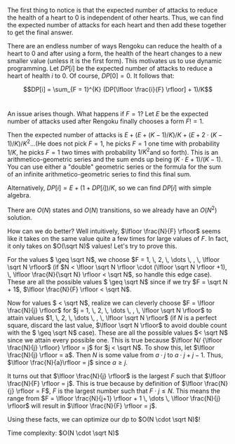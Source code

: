 The first thing to notice is that the expected number of attacks to reduce the health of a heart to $0$ is independent of other hearts. Thus, we can find the expected number of attacks for each heart and then add these together to get the final answer. 



There are an endless number of ways Rengoku can reduce the health of a heart to $0$ and after using a form, the health of the heart changes to a new smaller value (unless it is the first form). This motivates us to use dynamic programming. Let $DP[i]$ be the expected number of attacks to reduce a heart of health $i$ to $0$. Of course, $DP[0] = 0$. It follows that:

$$DP[i] = \sum_{F = 1}^{K} (DP[\lfloor \frac{i}{F} \rfloor] + 1)/K$$​​​



An issue arises though. What happens if $F = 1$​​​​​? Let $E$​​​​​ be the expected number of attacks used after Rengoku finally chooses a form $F != 1$​​​​​. 

Then the expected number of attacks is $E + (E+(K-1)/K)/K + (E+2 \cdot (K-1)/K)/K^2 \dots$​​​ ​​(He does not pick $F=1$​​​, he picks $F=1$​​​ one time with probability $1/K$​​, he picks $F=1$​​ two times with probability $1/K^2$​​​ and so forth). This is an arithmetico-geometric series and the sum ends up being $(K \cdot E + 1)/(K-1)$​. You can use either a "double" geometric series or the formula for the sum of an infinite arithmetico-geometric series to find this final sum. 

Alternatively, $DP[i] = E + (1 + DP[i])/K$, so we can find $DP[i]$ with simple algebra. 

There are $O(N)$ states and $O(N)$ transitions, so we already have an $O(N^2)$​ solution. 



How can we do better? Well intuitively, $\lfloor \frac{N}{F} \rfloor$​ seems like it takes on the same value quite a few times for large values of $F$​. In fact, it only takes on $O(\sqrt N)$​ values! Let's try to prove this. 

For the values $ \geq \sqrt N$, we choose $F = 1, \, 2, \, \dots \, , \, \lfloor \sqrt N \rfloor$ (if $N < \lfloor \sqrt N \rfloor \cdot (\lfloor \sqrt N \rfloor +1), \, \lfloor \frac{N}{\sqrt N} \rfloor < \sqrt N$, so handle this edge case). These are all the possible values $ \geq \sqrt N$ since if we try $F = \sqrt N + 1$, $\lfloor \frac{N}{F} \rfloor < \sqrt N$. 

Now for values $ < \sqrt N$, realize we can cleverly choose $F = \lfloor \frac{N}{j} \rfloor$ for $j = 1, \, 2, \, \dots \, , \, \lfloor \sqrt N \rfloor$ to attain values $1, \, 2, \, \dots \, , \, \lfloor \sqrt N \rfloor$ (if $N$ is a perfect square, discard the last value, $\lfloor \sqrt N \rfloor$ to avoid double count with the $ \geq \sqrt N$ case). These are all the possible values $< \sqrt N$ since we attain every possible one. This is true because $\lfloor N/ {\lfloor \frac{N}{j} \rfloor} \rfloor = j$ for $j < \sqrt N$. To show this, let $\lfloor \frac{N}{j} \rfloor = a$. Then $N$ is some value from $a \cdot j$ to $a \cdot j + j-1$. Thus, $\lfloor \frac{N}{a}\rfloor = j$ since $a \geq j$. 

It turns out that $\lfloor \frac{N}{j} \rfloor$​ is the largest $F$ such that $\lfloor \frac{N}{F} \rfloor = j$. This is true because by definition of $\lfloor \frac{N}{j} \rfloor = F$, $F$ is the largest number such that $F \cdot j \leq N$. This means the range from $F = \lfloor \frac{N}{j+1} \rfloor + 1 \, \dots \, \lfloor \frac{N}{j} \rfloor$ will result in $\lfloor \frac{N}{F} \rfloor = j$​. 

Using these facts, we can optimize our dp to $O(N \cdot \sqrt N)$​!



Time complexity: $O(N \cdot \sqrt N)$​



